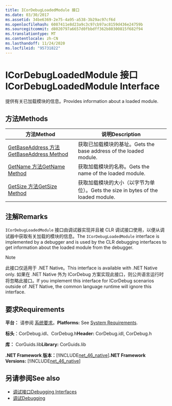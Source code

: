 ```yaml
---
title: ICorDebugLoadedModule 接口
ms.date: 03/30/2017
ms.assetid: 34be6369-2e75-4a95-a538-3b29ac97cf6d
ms.openlocfilehash: 6087411e8d23a9c3c97cb97ac8159d436e24759b
ms.sourcegitcommit: d8020797a6657d0fbbdff362b80300815f682f94
ms.translationtype: MT
ms.contentlocale: zh-CN
ms.lasthandoff: 11/24/2020
ms.locfileid: "95731822"
---
```

# <a name="icordebugloadedmodule-interface"></a><span data-ttu-id="40c08-102">ICorDebugLoadedModule 接口</span><span class="sxs-lookup"><span data-stu-id="40c08-102">ICorDebugLoadedModule Interface</span></span>

<span data-ttu-id="40c08-103">提供有关已加载模块的信息。</span><span class="sxs-lookup"><span data-stu-id="40c08-103">Provides information about a loaded module.</span></span>  
  
## <a name="methods"></a><span data-ttu-id="40c08-104">方法</span><span class="sxs-lookup"><span data-stu-id="40c08-104">Methods</span></span>  
  
|<span data-ttu-id="40c08-105">方法</span><span class="sxs-lookup"><span data-stu-id="40c08-105">Method</span></span>|<span data-ttu-id="40c08-106">说明</span><span class="sxs-lookup"><span data-stu-id="40c08-106">Description</span></span>|  
|------------|-----------------|  
|[<span data-ttu-id="40c08-107">GetBaseAddress 方法</span><span class="sxs-lookup"><span data-stu-id="40c08-107">GetBaseAddress Method</span></span>](icordebugloadedmodule-getbaseaddress-method.md)|<span data-ttu-id="40c08-108">获取已加载模块的基址。</span><span class="sxs-lookup"><span data-stu-id="40c08-108">Gets the base address of the loaded module.</span></span>|  
|[<span data-ttu-id="40c08-109">GetName 方法</span><span class="sxs-lookup"><span data-stu-id="40c08-109">GetName Method</span></span>](icordebugloadedmodule-getname-method.md)|<span data-ttu-id="40c08-110">获取加载模块的名称。</span><span class="sxs-lookup"><span data-stu-id="40c08-110">Gets the name of the loaded module.</span></span>|  
|[<span data-ttu-id="40c08-111">GetSize 方法</span><span class="sxs-lookup"><span data-stu-id="40c08-111">GetSize Method</span></span>](icordebugloadedmodule-getsize-method.md)|<span data-ttu-id="40c08-112">获取加载模块的大小（以字节为单位）。</span><span class="sxs-lookup"><span data-stu-id="40c08-112">Gets the size in bytes of the loaded module.</span></span>|  
  
## <a name="remarks"></a><span data-ttu-id="40c08-113">注解</span><span class="sxs-lookup"><span data-stu-id="40c08-113">Remarks</span></span>  

 <span data-ttu-id="40c08-114">`ICorDebugLoadedModule` 接口由调试器实现并且被 CLR 调试接口使用，以便从调试器中获取有关加载的模块的信息。</span><span class="sxs-lookup"><span data-stu-id="40c08-114">The `ICorDebugLoadedModule` interface is implemented by a debugger and is used by the CLR debugging interfaces to get information about the loaded module from the debugger.</span></span>  
  
> [!NOTE]
> <span data-ttu-id="40c08-115">此接口仅适用于 .NET Native。</span><span class="sxs-lookup"><span data-stu-id="40c08-115">This interface is available with .NET Native only.</span></span> <span data-ttu-id="40c08-116">如果在 .NET Native 外为 ICorDebug 方案实现此接口，则公共语言运行时将忽略此接口。</span><span class="sxs-lookup"><span data-stu-id="40c08-116">If you implement this interface for ICorDebug scenarios outside of .NET Native, the common language runtime will ignore this interface.</span></span>  
  
## <a name="requirements"></a><span data-ttu-id="40c08-117">要求</span><span class="sxs-lookup"><span data-stu-id="40c08-117">Requirements</span></span>  

 <span data-ttu-id="40c08-118">**平台：** 请参阅 [系统要求](../../get-started/system-requirements.md)。</span><span class="sxs-lookup"><span data-stu-id="40c08-118">**Platforms:** See [System Requirements](../../get-started/system-requirements.md).</span></span>  
  
 <span data-ttu-id="40c08-119">**标头**：CorDebug.idl、CorDebug.h</span><span class="sxs-lookup"><span data-stu-id="40c08-119">**Header:** CorDebug.idl, CorDebug.h</span></span>  
  
 <span data-ttu-id="40c08-120">**库：** CorGuids.lib</span><span class="sxs-lookup"><span data-stu-id="40c08-120">**Library:** CorGuids.lib</span></span>  
  
 <span data-ttu-id="40c08-121">**.NET Framework 版本：**[!INCLUDE[net_46_native](../../../../includes/net-46-native-md.md)]</span><span class="sxs-lookup"><span data-stu-id="40c08-121">**.NET Framework Versions:** [!INCLUDE[net_46_native](../../../../includes/net-46-native-md.md)]</span></span>  
  
## <a name="see-also"></a><span data-ttu-id="40c08-122">另请参阅</span><span class="sxs-lookup"><span data-stu-id="40c08-122">See also</span></span>

- [<span data-ttu-id="40c08-123">调试接口</span><span class="sxs-lookup"><span data-stu-id="40c08-123">Debugging Interfaces</span></span>](debugging-interfaces.md)
- [<span data-ttu-id="40c08-124">调试</span><span class="sxs-lookup"><span data-stu-id="40c08-124">Debugging</span></span>](index.md)
